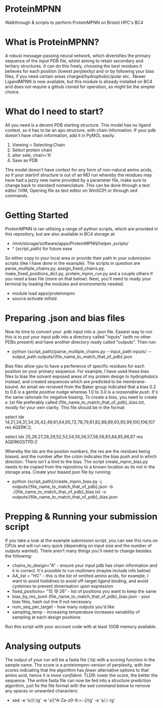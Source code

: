# ProteinMPNN
Walkthrough &amp; scripts to perform ProteinMPNN on Bristol HPC's BC4 

# What is ProteinMPNN?
A robust message-passing neural network, which diverisfies the primary sequence of the input PDB file, whilst aiming to retain secondary and tertiary structures. It can do this freely, choosing the best residues it believes for each position (lowest perplexity) and or by following your bias files, if you need certain areas charged/hydrophobic/polar etc.. Newer LigandMPNN is now available, but this module is already installed on BC4 and does not require a github cloned for operation, so might be the simpler choice. 



# What do I need to start?
All you need is a decent PDB starting structure. This model has no ligand context, so it has to be an apo structure, with chain information. If your pdb doesn't have chain information, add it in PyMOL easily:
  1. Viewing > Selecting:Chain
  2. Select protein chain
  3. alter sele, chain='A'
  4. Save as PDB

This model doesn't have context for any form of non-natural amino acids, so if your startinf structure is out of an MD run whereby the reisdues may have had a jazzy new name provided by a parameter file, make sure to change back to standard nomenclature. This can be done through a text editor (VIM, Opening file as text editor on WinSCP) or through sed commands. 

# Getting Started
ProteinMPNN is ran utilising a range of python scripts, which are provided in this repository, but are also available in BC4 storage at:

* /mnt/storage/software/apps/ProteinMPNN/helper_scripts/ 
* ^ {script_path} for future ease

So either copy to your local area or provide their path in your submission scripts (like I have done in the example). The scripts in question are parse_multiple_chains.py, assign_fixed_chains.py, make_fixed_positions_dict.py, protein_mpnn_run.py and a couple others if you need a bias file (more on that below). Next, you'll need to ready your terminal by loading the modules and environments needed: 
* module load apps/proteinmpnn
* source activate mlfold 

# Preparing .json and bias files 
Now its time to convert your .pdb input into a .json file. Easiest way to run this is to put your input pdb into a directory called "inputs" (with no other PDBs present) and have another directory ready called "outputs". Then run:
* python {script_path}/parse_multiple_chains.py --input_path inputs/ --output_path outputs/{file_name_to_match_that_of_pdb}.json

Bias files allow ypu to have a perference of specific residues for each position on your primary sequence. For example, I have used these bias files to bias the solvent exposed areas of my protein design to hydrophobics instead, and created sequences which are predicted to be membrane-bound. An email we recieved from the Baker group indicated that a bias 0.2 to 0.6 is a gentle *positive* nudge whereas 1.0 to 3.0 is a *reasonable push*. It's the same rationale for negative biasing. To create a bias, you need to create a .txt file preferably called {file_name_to_match_that_of_pdb}_bias.txt, mostly for your own clarity. This file should be in the format:

select idx 14,21,24,31,34,35,42,49,61,64,65,72,78,79,81,82,88,89,93,95,99,100,106,107 res AQERK:2; 

select idx 25,26,27,28,29,52,53,54,55,56,57,58,59,83,84,85,86,87 res AQERKGSTPD:2 

Whereby the idx are the positon numbers, the res are the residues being biased, and the number after the colon indicates the bias push and in which direction. There isn't a limit to the bias. The script create_mpnn_bias.py needs to be copied from the repositroy to a known location as its not in the storage area.  Create your biased json file by running:
* python {script_path}/create_mpnn_bias.py -j outputs/{file_name_to_match_that_of_pdb}.json -b ./{file_name_to_match_that_of_pdb}_bias.txt -o outputs/{file_name_to_match_that_of_pdb}_bias.json

# Prepping & Running your submission script
If you take a look at the example submission script, you can see this runs on CPUs and will run very quick (depending on input size and the number of outputs wanted). There aren't many things you'll need to change besides the following:
* chains_to_design="A" - ensure your input pdb has chain information and it is correct. It's possible to run multimers (maybe include info below)
* AA_list = "HC" - this is the list of omitted amino acids, for example, I want to avoid histidines to avoid off-target ligand binding, and avoid cysteines to prevent dimerisation upon expression
* fixed_positions= "15 19 26" - list of positions you want to keep the same
* bias_by_res_jsonl {file_name_to_match_that_of_pdb}_bias.json - your bias files, hash out line if not necessary
* num_seq_per_target - how many outputs you'd like
* sampling_temp - increasing temperature increases variability of sampling at each design positions

Run this script with your account code with at least 10GB memory available.

# Analysing outputs 
The output of your run will be a fasta file (.fa) with a scoring function in the sample name. The score is a proteinmpnn-version of perplexity, with *low* scores indciating that the algorithm has *fewer* alternative options to that amino acid, hence it is *more confident*. TLDR: lower the score, the better the sequence. The entire fasta file can now be fed into a structure prediction algorithm, just fix the file format with the sed command below to remove any spaces or unwanted characters:
* sed -e 's/\//:/g' -e 's/[^A-Za-z0-9._>:-]/_/g' -e 's/\./-/g'
